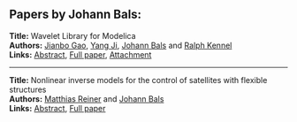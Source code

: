 <h2>Papers by Johann Bals:</h2>
<p>
<b>Title:</b> Wavelet Library for Modelica<br />
<b>Authors:</b> <a href="../authors/author_107.html">Jianbo Gao</a>, <a href="../authors/author_148.html">Yang Ji</a>, <a href="../authors/author_18.html">Johann Bals</a> and <a href="../authors/author_162.html">Ralph Kennel</a><br />
<b>Links:</b> <a href="../abstracts/abstract_118.pdf">Abstract</a>, <a href="../submissions/ECP140961123_GaoJiBalsKennel.pdf">Full paper</a>, <a href="../attachments/attachment_118.zip">Attachment</a>
</p>
<hr />
<p>
<b>Title:</b> Nonlinear inverse models for the control of satellites with flexible structures<br />
<b>Authors:</b> <a href="../authors/author_254.html">Matthias Reiner</a> and <a href="../authors/author_18.html">Johann Bals</a><br />
<b>Links:</b> <a href="../abstracts/abstract_62.pdf">Abstract</a>, <a href="../submissions/ECP14096577_ReinerBals.pdf">Full paper</a>
</p>